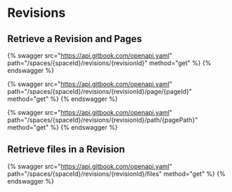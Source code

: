 # Revisions

## Retrieve a Revision and Pages

{% swagger src="https://api.gitbook.com/openapi.yaml" path="/spaces/{spaceId}/revisions/{revisionId}" method="get" %}
{% endswagger %}

{% swagger src="https://api.gitbook.com/openapi.yaml" path="/spaces/{spaceId}/revisions/{revisionId}/page/{pageId}" method="get" %}
{% endswagger %}

{% swagger src="https://api.gitbook.com/openapi.yaml" path="/spaces/{spaceId}/revisions/{revisionId}/path/{pagePath}" method="get" %}
{% endswagger %}

## Retrieve files in a Revision

{% swagger src="https://api.gitbook.com/openapi.yaml" path="/spaces/{spaceId}/revisions/{revisionId}/files" method="get" %}
{% endswagger %}
